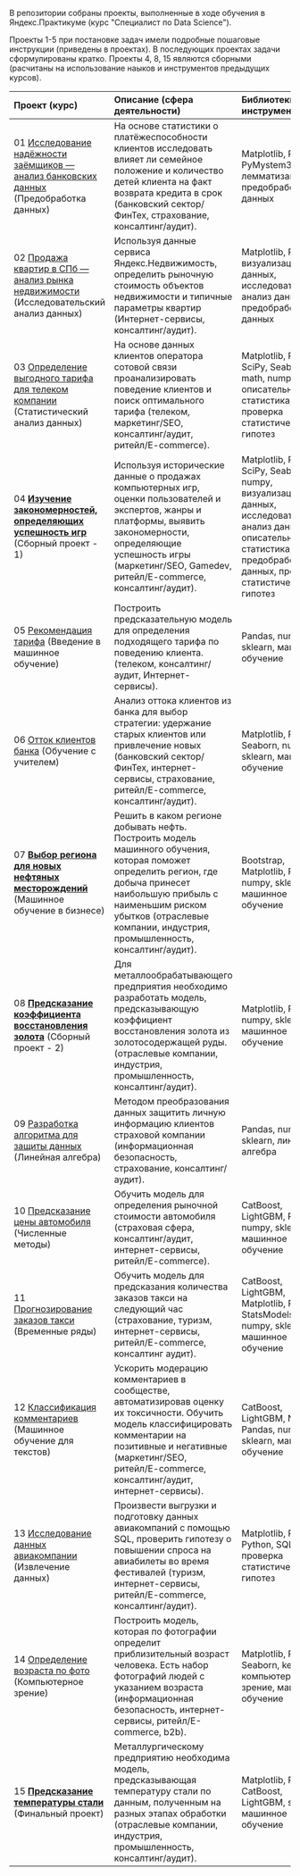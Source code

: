 В репозитории собраны проекты, выполненные в ходе обучения в Яндекс.Практикуме (курс "Специалист по Data Science").

Проекты 1-5 при постановке задач имели подробные пошаговые инструкции (приведены в проектах). В последующих проектах задачи сформулированы кратко. Проекты 4, 8, 15 являются сборными (расчитаны на использование наыков и инструментов предыдущих курсов). 

| Проект (курс) | Описание (сфера деятельности) | Библиотеки и инструменты |
| :---------------------- | :---------------------- | :---------------------- |
| 01	[Исследование надёжности заёмщиков — анализ банковских данных](https://github.com/Oleg-Volontsevich/Yandex_Practicum_Projects/blob/master/project01_reliability_of_borrowers_analyzing/yp_project_01.ipynb)  (Предобработка данных)	 |	На основе статистики о платёжеспособности клиентов исследовать влияет ли семейное положение и количество детей клиента на факт возврата кредита в срок	(банковский сектор/ФинТех, страхование, консалтинг/аудит).	 |	Matplotlib, Pandas, PyMystem3, лемматизация, предобработка данных	|
| 02	[Продажа квартир в СПб — анализ рынка недвижимости](https://github.com/Oleg-Volontsevich/Yandex_Practicum_Projects/tree/master/apartments_for_sale_analyzing)  (Исследовательский анализ данных)	 |	Используя данные сервиса Яндекс.Недвижимость, определить рыночную стоимость объектов недвижимости и типичные параметры квартир	 (Интернет-сервисы, консалтинг/аудит).	 |	Matplotlib, Pandas, визуализация данных, исследовательский анализ данных, предобработка данных	|
| 03	[Определение выгодного тарифа для телеком компании](https://github.com/Oleg-Volontsevich/Yandex_Practicum_Projects/tree/master/tarif_analyzing)  (Статистический анализ данных)	 |	На основе данных клиентов оператора сотовой связи проанализировать поведение клиентов и поиск оптимального тарифа	(телеком, маркетинг/SEO, консалтинг/аудит, ритейл/E-commerce).	|	Matplotlib, Pandas, SciPy, Seaborn, math, numpy, описательная статистика, проверка статистических гипотез	|
| 04	[**Изучение закономерностей, определяющих успешность игр**](https://github.com/Oleg-Volontsevich/Yandex_Practicum_Projects/tree/master/successful_games_analysis)  (Сборный проект - 1)	|	Используя исторические данные о продажах компьютерных игр, оценки пользователей и экспертов, жанры и платформы, выявить закономерности, определяющие успешность игры (маркетинг/SEO, Gamedev, ритейл/E-commerce, консалтинг/аудит). |	Matplotlib, Pandas, SciPy, Seaborn, numpy, визуализация данных, исследовательский анализ данных, описательная статистика, предобработка данных, проверка статистических гипотез	|
| 05	[Рекомендация тарифа](https://github.com/Oleg-Volontsevich/Yandex_Practicum_Projects/tree/master/tariff_choosing_model) (Введение в машинное обучение)	 |	Построить предсказательную модель для определения подходящего тарифа по поведению клиента.	(телеком, консалтинг/аудит, Интернет-сервисы).	|	Pandas, numpy, sklearn, машинное обучение	|
| 06	[Отток клиентов банка](https://github.com/Oleg-Volontsevich/Yandex_Practicum_Projects/tree/master/exited_customers_model) (Обучение с учителем)	 |	Анализ оттока клиентов из банка для выбор стратегии: удержание старых клиентов или привлечение новых (банковский сектор/ФинТех, интернет-сервисы, страхование, ритейл/E-commerce, консалтинг/аудит).	|	Matplotlib, Pandas, Seaborn, numpy, sklearn, машинное обучение	|
| 07	[**Выбор региона для новых нефтяных месторождений**](https://github.com/Oleg-Volontsevich/Yandex_Practicum_Projects/tree/master/losses_risks_in_oil_model) (Машинное обучение в бизнесе)	 |	Решить в каком регионе добывать нефть. Построить модель машинного обучения, которая поможет определить регион, где добыча принесет наибольшую прибыль с наименьшим риском убытков	(отраслевые компании, индустрия, промышленность, консалтинг/аудит).	|	Bootstrap, Matplotlib, Pandas, numpy, sklearn, машинное обучение	 |
| 08	[**Предсказание коэффициента восстановления золота**](https://github.com/Oleg-Volontsevich/Yandex_Practicum_Projects/tree/master/gold_recovery_coefficient_model) (Сборный проект - 2)	|	Для металлообрабатывающего предприятия необходимо разработать модель, предсказывающую коэффициент восстановления золота из золотосодержащей руды.	 (отраслевые компании, индустрия, промышленность, консалтинг/аудит).	 |	Matplotlib, Pandas, numpy, sklearn, машинное обучение	|
| 09	[Разработка алгоритма для защиты данных](https://github.com/Oleg-Volontsevich/Yandex_Practicum_Projects/tree/master/personal_data_protecting) (Линейная алгебра)	 |	Методом преобразования данных защитить личную информацию клиентов страховой компании 	(информационная безопасность, страхование, консалтинг/аудит).	|	Pandas, numpy, sklearn, линейная алгебра |
| 10	[Предсказание цены автомобиля](https://github.com/Oleg-Volontsevich/Yandex_Practicum_Projects/tree/master/cars_price_model) (Численные методы)	|	Обучить модель для определения рыночной стоимости автомобиля	(страховая сфера, консалтинг/аудит, интернет-сервисы, ритейл/E-commerce).	 |	CatBoost, LightGBM, Pandas, numpy, sklearn, машинное обучение	|
| 11	[Прогнозирование заказов такси](https://github.com/Oleg-Volontsevich/Yandex_Practicum_Projects/tree/master/taxi_order_predict_model) (Временные ряды)	|	Обучить модель для предсказания количества заказов такси на следующий час (страхование,  туризм, интернет-сервисы, ритейл/E-commerce, консалтинг аудит).	|	CatBoost, LightGBM, Matplotlib, Pandas, StatsModels, numpy, sklearn, машинное обучение	|
| 12	[Классификация комментариев](https://github.com/Oleg-Volontsevich/Yandex_Practicum_Projects/tree/master/toxic_comments_text_model) (Машинное обучение для текстов)	|	Ускорить модерацию комментариев в сообществе, автоматизировав оценку их токсичности. Обучить модель классифицировать комментарии на позитивные и негативные (маркетинг/SEO, ритейл/E-commerce, консалтинг/аудит, интернет-сервисы).	|	CatBoost, LightGBM, NLTK, Pandas, numpy, sklearn, машинное обучение	 |
| 13	[Исследование данных авиакомпании](https://github.com/Oleg-Volontsevich/Yandex_Practicum_Projects/tree/master/sql_and_airline_analyzing) (Извлечение данных)	|	Произвести выгрузки и подготовку данных авиакомпаний с помощью SQL, проверить гипотезу о повышении спроса на авиабилеты во время фестивалей	(туризм, интернет-сервисы, ритейл/E-commerce, консалтинг/аудит).	|	Matplotlib, Pandas, Python, SQL, SciPy, проверка статистических гипотез	 |
| 14	[Определение возраста по фото](https://github.com/Oleg-Volontsevich/Yandex_Practicum_Projects/tree/master/age_by_photo_cv_model) (Компьютерное зрение)	|	Построить модель, которая по фотографии определит приблизительный возраст человека. Есть набор фотографий людей с указанием возраста (информационная безопасность, интернет-сервисы, ритейл/E-commerce, b2b).	|	Matplotlib, Pandas, Seaborn, keras, компьютерное зрение, машинное обучение	|
| 15	[**Предсказание температуры стали**](https://github.com/Oleg-Volontsevich/Yandex_Practicum_Projects/tree/master/project15_metal_industry_temp_pred_model) (Финальный проект)	|	Металлургическому предприятию необходима модель, предсказывающая температуру стали по данным, полученным на разных этапах обработки (отраслевые компании, индустрия, промышленность, консалтинг/аудит).	|	Matplotlib, Pandas, CatBoost, LightGBM, sklearn, машинное обучение	|
